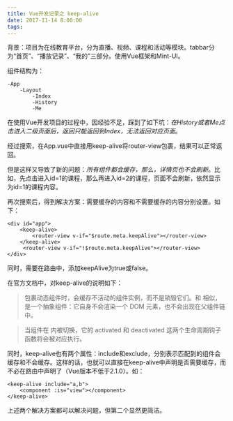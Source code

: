 ```yaml
---
title: Vue开发记录之 keep-alive
date: 2017-11-14 8:00:00
tags:
---
```


背景：项目为在线教育平台，分为直播、视频、课程和活动等模块。tabbar分为“首页”、“播放记录”、“我的”三部分。使用Vue框架和Mint-UI。

<!--more-->

组件结构为：

	-App
		-Layout
			-Index
			-History
			-Me

在使用Vue开发项目的过程中，因经验不足，踩到了如下坑：*在History或者Me点击进入二级页面后，返回只能返回到Index，无法返回对应页面*。

经过搜索，在App.vue中直接用keep-alive将router-view包裹，结果可以正常返回。

但是这样又导致了新的问题：*所有组件都会缓存，那么，详情页也不会刷新*。比如，先点击进入id=1的课程，那么再进入id=2的课程，页面不会刷新，依然显示为id=1的课程内容。

再次搜索后，得到解决方案：需要缓存的内容和不需要缓存的内容分别设置。如下：
	
	<div id="app">
    	<keep-alive>
      		<router-view v-if="$route.meta.keepAlive"></router-view>
   		</keep-alive>
   		 <router-view v-if="!$route.meta.keepAlive"></router-view>
  	</div>

同时，需要在路由中，添加keepAlive为true或false。

在官方文档中，对keep-alive的说明如下：

> <keep-alive> 包裹动态组件时，会缓存不活动的组件实例，而不是销毁它们。和 <transition> 相似，<keep-alive> 是一个抽象组件：它自身不会渲染一个 DOM 元素，也不会出现在父组件链中。

> 当组件在 <keep-alive> 内被切换，它的 activated 和 deactivated 这两个生命周期钩子函数将会被对应执行。

同时，keep-alive也有两个属性：include和exclude，分别表示匹配到的组件会缓存和不会缓存。这样的话，也就可以直接在keep-alive中声明是否需要缓存，而不必在路由中声明了（Vue版本不低于2.1.0）。如：

>	<!-- 逗号分隔字符串 -->
	<keep-alive include="a,b">
  		<component :is="view"></component>
	</keep-alive>

上述两个解决方案都可以解决问题，但第二个显然更简洁。